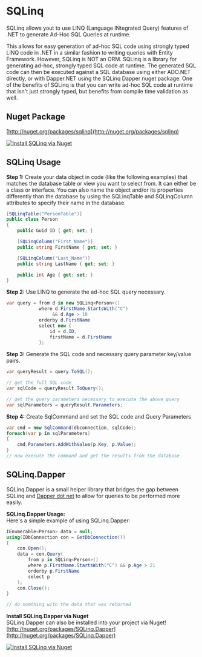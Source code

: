 # SQLinq
SQLinq allows yout to use LINQ (Language INtegrated Query) features of .NET to generate Ad-Hoc SQL Queries at runtime.

This allows for easy generation of ad-hoc SQL code using strongly typed LINQ code in .NET in a similar fashion to writing queries with Entity Framework. However, SQLinq is NOT an ORM. SQLinq is a library for generating ad-hoc, strongly typed SQL code at runtime. The generated SQL code can then be executed against a SQL database using either ADO.NET directly, or with Dapper.NET using the SQLinq Dapper nuget package. One of the benefits of SQLinq is that you can write ad-hoc SQL code at runtime that isn't just strongly typed, but benefits from compile time validation as well.

## Nuget Package

[http://nuget.org/packages/sqlinq](http://nuget.org/packages/sqlinq)  

[![Install SQLinq via Nuget](http://sqlinq.codeplex.com/Download?ProjectName=sqlinq&DownloadId=357830 "Install SQLinq via Nuget")](http://nuget.org/packages/sqlinq)  

## SQLinq Usage

**Step 1:** Create your data object in code (like the following examples) that matches the database table or view you want to select from. It can either be a class or interface. You can also name the object and/or its properties differently than the database by using the SQLinqTable and SQLinqColumn attributes to specify their name in the database.  

```c#
[SQLinqTable("PersonTable")]
public class Person
{
    public Guid ID { get; set; }

    [SQLinqColumn("First_Name")]
    public string FirstName { get; set; }

    [SQLinqColumn("Last_Name")]
    public string LastName { get; set; }

    public int Age { get; set; }
}
```

**Step 2:** Use LINQ to generate the ad-hoc SQL query necessary.  

```c#
var query = from d in new SQLinq<Person>()
            where d.FirstName.StartsWith("C")
                 && d.Age > 18
            orderby d.FirstName
            select new {
                id = d.ID,
                firstName = d.FirstName
            };
```

**Step 3:** Generate the SQL code and necessary query parameter key/value pairs.  

```c#
var queryResult = query.ToSQL();

// get the full SQL code
var sqlCode = queryResult.ToQuery();

// get the query parameters necessary to execute the above query
var sqlParameters = queryResult.Parameters;
```

**Step 4:** Create SqlCommand and set the SQL code and Query Parameters  

```c#
var cmd = new SqlCommand(dbconnection, sqlCode);
foreach(var p in sqlParameters)
{
    cmd.Parameters.AddWithValue(p.Key, p.Value);
}
// now execute the command and get the results from the database
```

## SQLinq.Dapper

SQLinq.Dapper is a small helper library that bridges the gap between SQLinq and [Dapper dot net](http://code.google.com/p/dapper-dot-net/) to allow for queries to be performed more easily.  

**SQLinq.Dapper Usage:**  
Here's a simple example of using SQLinq.Dapper:  

```c#
IEnumerable<Person> data = null;
using(IDbConnection con = GetDbConnection())
{
    con.Open();
    data = con.Query(
        from p in SQLinq<Person>()
        where p.FirstName.StartsWith("C") && p.Age > 21
        orderby p.FirstName
        select p
    );
    con.Close();
}

// do somthing with the data that was returned
```

**Install SQLinq.Dapper via Nuget**  
SQLinq.Dapper can also be installed into your project via Nuget!  
[http://nuget.org/packages/SQLinq.Dapper](http://nuget.org/packages/SQLinq.Dapper)  

[![Install SQLinq via Nuget](http://download.codeplex.com/Download?ProjectName=sqlinq&DownloadId=358422 "Install SQLinq via Nuget")](http://nuget.org/packages/SQLinq.Dapper)  
